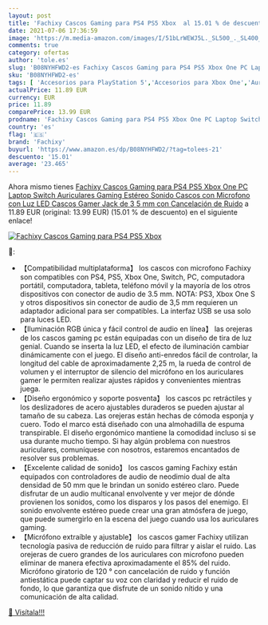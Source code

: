 ```yaml
---
layout: post
title: 'Fachixy Cascos Gaming para PS4 PS5 Xbox  al 15.01 % de descuento'
date: 2021-07-06 17:36:59
image: 'https://m.media-amazon.com/images/I/51bLrWEWJ5L._SL500_._SL400_.jpg'
comments: true
category: ofertas
author: 'tole.es'
slug: 'B08NYHFWD2-es Fachixy Cascos Gaming para PS4 PS5 Xbox One PC Laptop...'
sku: 'B08NYHFWD2-es'
tags: [ 'Accesorios para PlayStation 5','Accesorios para Xbox One','Auriculares gaming para Xbox One','Auriculares para PlayStation 5','Hardware y juegos para PlayStation 5','Hardware y juegos para Xbox One','Videojuegos','fachixy','ps4','ps5','xbox', ]
actualPrice: 11.89 EUR
currency: EUR
price: 11.89
comparePrice: 13.99 EUR
prodname: 'Fachixy Cascos Gaming para PS4 PS5 Xbox One PC Laptop Switch  Auriculares Gaming Estéreo Sonido  Cascos con Microfono con Luz LED  Cascos Gamer Jack de 3 5 mm con Cancelación de Ruido'
country: 'es'
flag: '🇪🇸'
brand: 'Fachixy'
buyurl: 'https://www.amazon.es/dp/B08NYHFWD2/?tag=tolees-21'
descuento: '15.01'
average: '23.465'
---
```


Ahora mismo tienes [Fachixy Cascos Gaming para PS4 PS5 Xbox One PC Laptop Switch  Auriculares Gaming Estéreo Sonido  Cascos con Microfono con Luz LED  Cascos Gamer Jack de 3 5 mm con Cancelación de Ruido](https://www.amazon.es/dp/B08NYHFWD2/?tag=tolees-21) a 11.89 EUR (original: 13.99 EUR) (15.01 %  de descuento) en el siguiente enlace!

[![Fachixy Cascos Gaming para PS4 PS5 Xbox ](https://m.media-amazon.com/images/I/51bLrWEWJ5L._SL500_._SL400_.jpg)](https://www.amazon.es/dp/B08NYHFWD2/?tag=tolees-21)

🔎:

- 【Compatibilidad multiplataforma】 los cascos con microfono Fachixy son compatibles con PS4, PS5, Xbox One, Switch, PC, computadora portátil, computadora, tableta, teléfono móvil y la mayoría de los otros dispositivos con conector de audio de 3.5 mm. NOTA: PS3, Xbox One S y otros dispositivos sin conector de audio de 3,5 mm requieren un adaptador adicional para ser compatibles. La interfaz USB se usa solo para luces LED.
- 【Iluminación RGB única y fácil control de audio en línea】 las orejeras de los cascos gaming pc están equipadas con un diseño de tira de luz genial. Cuando se inserta la luz LED, el efecto de iluminación cambiar dinámicamente con el juego. El diseño anti-enredos fácil de controlar, la longitud del cable de aproximadamente 2,25 m, la rueda de control de volumen y el interruptor de silencio del micrófono en los auriculares gamer le permiten realizar ajustes rápidos y convenientes mientras juega.
- 【Diseño ergonómico y soporte posventa】 los cascos pc retráctiles y los deslizadores de acero ajustables duraderos se pueden ajustar al tamaño de su cabeza. Las orejeras están hechas de cómoda esponja y cuero. Todo el marco está diseñado con una almohadilla de espuma transpirable. El diseño ergonómico mantiene la comodidad incluso si se usa durante mucho tiempo. Si hay algún problema con nuestros auriculares, comuníquese con nosotros, estaremos encantados de resolver sus problemas.
- 【Excelente calidad de sonido】 los cascos gaming Fachixy están equipados con controladores de audio de neodimio dual de alta densidad de 50 mm que le brindan un sonido estéreo claro. Puede disfrutar de un audio multicanal envolvente y ver mejor de dónde provienen los sonidos, como los disparos y los pasos del enemigo. El sonido envolvente estéreo puede crear una gran atmósfera de juego, que puede sumergirlo en la escena del juego cuando usa los auriculares gaming.
- 【Micrófono extraíble y ajustable】 los cascos gamer Fachixy utilizan tecnología pasiva de reducción de ruido para filtrar y aislar el ruido. Las orejeras de cuero grandes de los auriculares con microfono pueden eliminar de manera efectiva aproximadamente el 85% del ruido. Micrófono giratorio de 120 ° con cancelación de ruido y función antiestática puede captar su voz con claridad y reducir el ruido de fondo, lo que garantiza que disfrute de un sonido nítido y una comunicación de alta calidad.

[🛒 Visítala!!!](https://www.amazon.es/dp/B08NYHFWD2/?tag=tolees-21)
